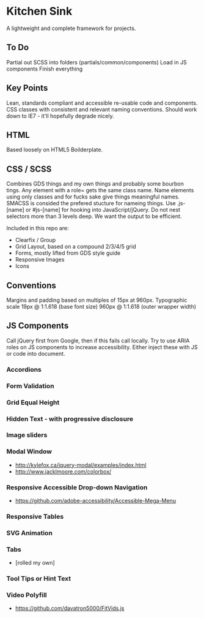 # Kitchen Sink

A lightweight and complete framework for projects.

## To Do

Partial out SCSS into folders (partials/common/components)
Load in JS components 
Finish everything

## Key Points

Lean, standards compliant and accessible re-usable code and components.
CSS classes with consistent and relevant naming conventions. 
Should work down to IE7 - it'll hopefully degrade nicely.

## HTML

Based loosely on HTML5 Boilderplate.

## CSS / SCSS

Combines GDS things and my own things and probably some bourbon tings.
Any element with a role= gets the same class name.
Name elements using only classes and for fucks sake give things meaningful names. SMACSS is consided the prefered stucture for nameing things.
Use .js-[name] or #js-[name] for hooking into JavaScript/jQuery.
Do not nest selectors more than 3 levels deep. We want the output to be efficient.

Included in this repo are:

- Clearfix / Group
- Grid Layout, based on a compound 2/3/4/5 grid
- Forms, mostly lifted from GDS style guide
- Responsive Images
- Icons

## Conventions

Margins and padding based on multiples of 15px at 960px. 
Typographic scale 19px @ 1:1.618 (base font size) 960px @ 1:1.618 (outer wrapper width)

## JS Components

Call jQuery first from Google, then if this fails call locally. Try to use ARIA roles on JS components to increase accessibility. Either inject these with JS or code into document.

### Accordions
### Form Validation
### Grid Equal Height
### Hidden Text - with progressive disclosure
### Image sliders

### Modal Window
  - http://kylefox.ca/jquery-modal/examples/index.html
  - http://www.jacklmoore.com/colorbox/

### Responsive Accessible Drop-down Navigation
  - https://github.com/adobe-accessibility/Accessible-Mega-Menu

### Responsive Tables
### SVG Animation
### Tabs
  - [rolled my own]

### Tool Tips or Hint Text
### Video Polyfill
  - https://github.com/davatron5000/FitVids.js
